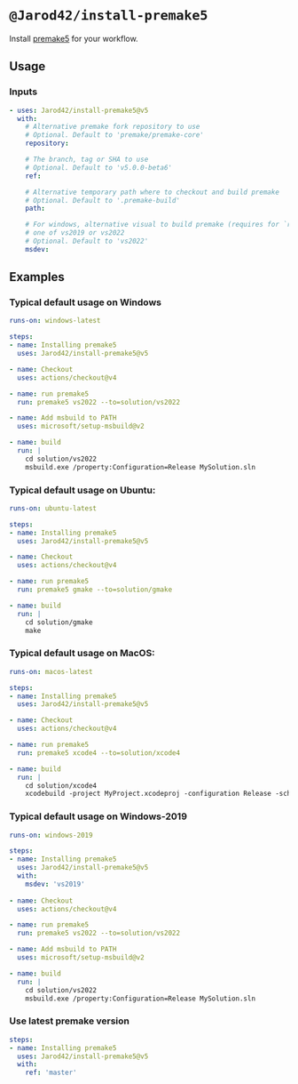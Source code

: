 # `@Jarod42/install-premake5`

Install [premake5](https://premake.github.io/) for your workflow.

## Usage

### Inputs

```yaml
- uses: Jarod42/install-premake5@v5
  with:
    # Alternative premake fork repository to use
    # Optional. Default to 'premake/premake-core'
    repository:

    # The branch, tag or SHA to use
    # Optional. Default to 'v5.0.0-beta6'
    ref:

    # Alternative temporary path where to checkout and build premake
    # Optional. Default to '.premake-build'
    path:

    # For windows, alternative visual to build premake (requires for `run-on windows-2019` to use `msdev: vs2019`)
    # one of vs2019 or vs2022
    # Optional. Default to 'vs2022'
    msdev:
```

## Examples

### Typical default usage on Windows
```yaml
runs-on: windows-latest

steps:
- name: Installing premake5
  uses: Jarod42/install-premake5@v5

- name: Checkout
  uses: actions/checkout@v4

- name: run premake5
  run: premake5 vs2022 --to=solution/vs2022

- name: Add msbuild to PATH
  uses: microsoft/setup-msbuild@v2

- name: build
  run: |
    cd solution/vs2022
    msbuild.exe /property:Configuration=Release MySolution.sln
```

### Typical default usage on Ubuntu:
```yaml
runs-on: ubuntu-latest

steps:
- name: Installing premake5
  uses: Jarod42/install-premake5@v5

- name: Checkout
  uses: actions/checkout@v4

- name: run premake5
  run: premake5 gmake --to=solution/gmake

- name: build
  run: |
    cd solution/gmake
    make
```

### Typical default usage on MacOS:
```yaml
runs-on: macos-latest

steps:
- name: Installing premake5
  uses: Jarod42/install-premake5@v5

- name: Checkout
  uses: actions/checkout@v4

- name: run premake5
  run: premake5 xcode4 --to=solution/xcode4

- name: build
  run: |
    cd solution/xcode4
    xcodebuild -project MyProject.xcodeproj -configuration Release -scheme MyProject build
```

### Typical default usage on Windows-2019
```yaml
runs-on: windows-2019

steps:
- name: Installing premake5
  uses: Jarod42/install-premake5@v5
  with:
    msdev: 'vs2019'
    
- name: Checkout
  uses: actions/checkout@v4

- name: run premake5
  run: premake5 vs2022 --to=solution/vs2022

- name: Add msbuild to PATH
  uses: microsoft/setup-msbuild@v2

- name: build
  run: |
    cd solution/vs2022
    msbuild.exe /property:Configuration=Release MySolution.sln
```

### Use latest premake version

```yaml
steps:
- name: Installing premake5
  uses: Jarod42/install-premake5@v5
  with:
    ref: 'master'
```
